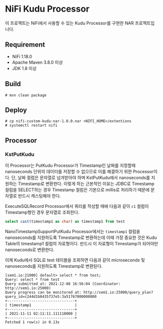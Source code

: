 # NiFi Kudu Processor

이 프로젝트는 NiFi에서 사용할 수 있는 Kudu Processor를 구현한 NAR 프로젝트입니다.

## Requirement

* NiFi 1.18.0
* Apache Maven 3.8.0 이상
* JDK 1.8 이상

## Build

```
# mvn clean package
```

## Deploy

```
# cp nifi-custom-kudu-nar-1.0.0.nar <NIFI_HOME>/extentions
# systemctl restart nifi
```

## Processor

### KstPutKudu

이 Processor는 PutKudu Processor가 Timestamp인 날짜를 지정할때 nanoseconds 단위의 데이터를 저장할 수 없으므로 이를 해결하기 위한 Processor이다. 
단, 날짜 컬럼은 문자열로 넘겨받아야 하며 KstPutKudu에서 nanoseconds를 지원하는 Timestamp로 변환한다.
이렇게 하는 근본적인 이유는 JDBC로 Timestamp 컬럼을 SELECT하는 경우 Timestamp 컬럼은 기본으로 millis로 처리하기 때문에 문자열로 반드시 캐스팅해야 한다.

ExecuteSQLRecord Processor에서 쿼리를 작성할 때에 다음과 같이 `c1` 컬럼이 Timestamp형인 경우 문자열로 조회한다.

```sql
select cast(timestamp1 as char) as timestamp1 from test
```

NanoTimestampSupportPutKudu Processor에서는 `timestamp1` 컬럼을 nanoseconds를 지원하도록 Timestamp로 변환하는데 이때 가장 중요한 것은 Kudu Table의 timestamp1 컬럼의 자료형이다.
반드시 이 자료형이 Timestamp가 되어야만 nanoseconds로 변환한다.

이제 Kudu에서 SQL로 test 테이블을 조회하면 다음과 같이 microseconds 및 nanoseconds를 지원하도록 Timestamp로 변환된다.

```
[sem1.io:21000] default> select * from test;
Query: select * from test
Query submitted at: 2021-12-08 16:56:04 (Coordinator: http://sem1.io:25000)
Query progress can be monitored at: http://sem1.io:25000/query_plan?query_id=c244d1b0435737e5:3a51767000000000
+-------------------------------+
| timestamp1                    |
+-------------------------------+
| 2021-11-11 02:11:11.111110000 |
+-------------------------------+
Fetched 1 row(s) in 0.13s
```